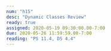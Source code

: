 ```yaml
---
num: "h15"
desc: "Dynamic Classes Review"
ready: true
assigned: 2020-05-19 09:30:00.00-7:00
due: 2020-05-26 11:59:59.00-7:00
reading: "PS 11.4, DS 4.4"
---
```


